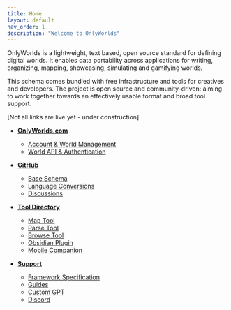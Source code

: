 ```yaml
---
title: Home
layout: default
nav_order: 1
description: "Welcome to OnlyWorlds"
---
```

 
OnlyWorlds is a lightweight, text based, open source standard for defining digital worlds. It enables data portability across applications for writing, organizing, mapping, showcasing, simulating and gamifying worlds.

This schema comes bundled with free infrastructure and tools for creatives and developers. The project is open source and community-driven: aiming to work together towards an effectively usable format and broad tool support.

[Not all links are live yet - under construction]

- [**OnlyWorlds.com**](https://onlyworlds.com)
  - [Account & World Management](https://onlywords.pythonanywhere.com/worlds/)
  - [World API & Authentication](https://onlyworlds.com/api/docs)

- [**GitHub**](https://github.com/onlyworlds/onlyworlds)
  - [Base Schema](https://github.com/OnlyWorlds/OnlyWorlds/tree/main/schema)
  - [Language Conversions](https://github.com/OnlyWorlds/OnlyWorlds/tree/main/languages)
  - [Discussions](https://github.com/OnlyWorlds/OnlyWorlds/discussions)

- [**Tool Directory**](../docs/tool-directory/)
  - [Map Tool](https://onlyworlds.com/map_tool/)
  - [Parse Tool](https://onlyworlds.com/parse_tool/)
  - [Browse Tool](https://onlyworlds.github.com/browse_tool/)
  - [Obsidian Plugin](https://github.com/OnlyWorlds/obsidian-plugin)
  - [Mobile Companion]()

- [**Support**](../docs/support/)   
  - [Framework Specification](../docs/specification/)
  - [Guides](../docs/guides/)
  - [Custom GPT](https://onlyworlds.com/custom_gpt/)
  - [Discord](https://discord.gg/twCjqvVBwb)


